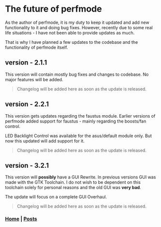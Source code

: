 # The future of perfmode

As the author of perfmode, it is my duty to keep it updated and add new
functionality to it and doing bug fixes. However, recently due to some real
life situations - I have not been able to provide updates as much.

That is why I have planned a few updates to the codebase and the functionality
of perfmode itself.

## version - 2.1.1

This version will contain mostly bug fixes and changes to codebase. No major
features will be added.

> Changelog will be added here as soon as the update is released.

## version - 2.2.1

This version gets updates regarding the faustus module. Earlier versions of 
perfmode added support for faustus - mainly regarding the boosts/fan control.

LED Backlight Control was available for the asus/default module only. But now 
this updated will add support for it.

> Changelog will be added here as soon as the update is released.

## version - 3.2.1

This version will **possibly** have a GUI Rewrite. In previous versions
GUI was made with the GTK Toolchain. I do not wish to be dependent on this
toolchain solely for personal reasons and the old GUI was **very bad**.

The update will focus on a complete GUI Overhaul.

> Changelog will be added here as soon as the update is released.


### [Home](../../index.html)  |  [Posts](../posts.html)
